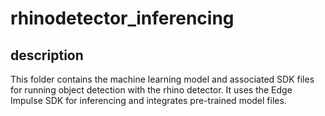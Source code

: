 # rhinodetector_inferencing

## description
This folder contains the machine learning model and associated SDK files for running object detection with the rhino detector. It uses the Edge Impulse SDK for inferencing and integrates pre-trained model files.